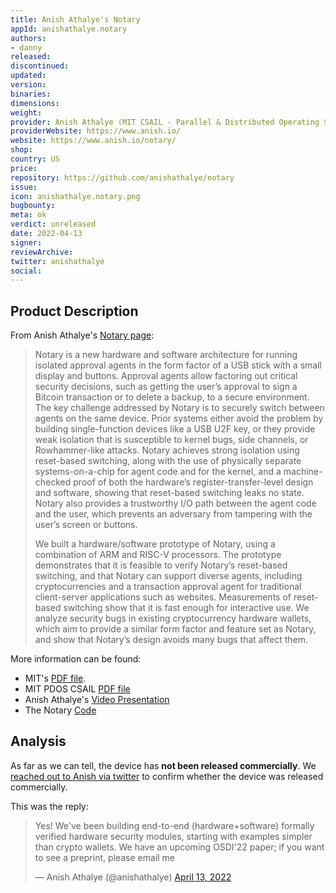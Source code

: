 ```yaml
---
title: Anish Athalye's Notary
appId: anishathalye.notary
authors:
- danny
released: 
discontinued: 
updated: 
version: 
binaries: 
dimensions: 
weight: 
provider: Anish Athalye (MIT CSAIL - Parallel & Distributed Operating Systems Group)
providerWebsite: https://www.anish.io/
website: https://www.anish.io/notary/
shop: 
country: US
price: 
repository: https://github.com/anishathalye/notary
issue: 
icon: anishathalye.notary.png
bugbounty: 
meta: ok
verdict: unreleased
date: 2022-04-13
signer: 
reviewArchive: 
twitter: anishathalye
social:
---
```


## Product Description 

From Anish Athalye's [Notary page](https://www.anish.io/notary/):

> Notary is a new hardware and software architecture for running isolated approval agents in the form factor of a USB stick with a small display and buttons. Approval agents allow factoring out critical security decisions, such as getting the user’s approval to sign a Bitcoin transaction or to delete a backup, to a secure environment. The key challenge addressed by Notary is to securely switch between agents on the same device. Prior systems either avoid the problem by building single-function devices like a USB U2F key, or they provide weak isolation that is susceptible to kernel bugs, side channels, or Rowhammer-like attacks. Notary achieves strong isolation using reset-based switching, along with the use of physically separate systems-on-a-chip for agent code and for the kernel, and a machine-checked proof of both the hardware’s register-transfer-level design and software, showing that reset-based switching leaks no state. Notary also provides a trustworthy I/O path between the agent code and the user, which prevents an adversary from tampering with the user’s screen or buttons.
>
> We built a hardware/software prototype of Notary, using a combination of ARM and RISC-V processors. The prototype demonstrates that it is feasible to verify Notary’s reset-based switching, and that Notary can support diverse agents, including cryptocurrencies and a transaction approval agent for traditional client-server applications such as websites. Measurements of reset-based switching show that it is fast enough for interactive use. We analyze security bugs in existing cryptocurrency hardware wallets, which aim to provide a similar form factor and feature set as Notary, and show that Notary’s design avoids many bugs that affect them.

More information can be found: 

- MIT's [PDF file](https://people.csail.mit.edu/nickolai/papers/athalye-notary-login.pdf).
- MIT PDOS CSAIL [PDF file](https://pdos.csail.mit.edu/papers/notary:sosp19.pdf)
- Anish Athalye's [Video Presentation](https://sosp19.rcs.uwaterloo.ca/videos/D1-S2-P3.mp4)
- The Notary [Code](https://github.com/anishathalye/notary)

## Analysis 

As far as we can tell, the device has **not been released commercially**. We [reached out to Anish via twitter](https://twitter.com/dannybuntu/status/1514192538756087812) to confirm whether the device was released commercially.

This was the reply: 

<blockquote class="twitter-tweet"><p lang="en" dir="ltr">Yes! We&#39;ve been building end-to-end (hardware+software) formally verified hardware security modules, starting with examples simpler than crypto wallets. We have an upcoming OSDI&#39;22 paper; if you want to see a preprint, please email me</p>&mdash; Anish Athalye (@anishathalye) <a href="https://twitter.com/anishathalye/status/1514240904252469260?ref_src=twsrc%5Etfw">April 13, 2022</a></blockquote> <script async src="https://platform.twitter.com/widgets.js" charset="utf-8"></script>

